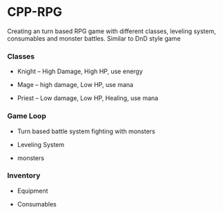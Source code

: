 # CPP-RPG

Creating an turn based RPG game with different classes, leveling system, consumables and monster battles.
Similar to DnD style game


### **Classes**
- Knight –  High Damage, High HP, use energy

- Mage – high damage, Low HP, use mana

- Priest – Low damage, Low HP, Healing, use mana

### **Game Loop**
- Turn based battle system fighting with monsters

- Leveling System

- monsters

### **Inventory**
- Equipment

- Consumables

